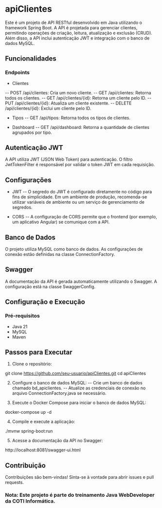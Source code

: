 # apiClientes
Este é um projeto de API RESTful desenvolvido em Java utilizando o framework Spring Boot. A API é projetada para gerenciar clientes, permitindo operações de criação, leitura, atualização e exclusão (CRUD). Além disso, a API inclui autenticação JWT e integração com o banco de dados MySQL.

## Funcionalidades
### Endpoints
- Clientes

-- POST /api/clientes: Cria um novo cliente.
-- GET /api/clientes: Retorna todos os clientes.
-- GET /api/clientes/{id}: Retorna um cliente pelo ID.
-- PUT /api/clientes/{id}: Atualiza um cliente existente.
-- DELETE /api/clientes/{id}: Exclui um cliente pelo ID.

- Tipos
-- GET /api/tipos: Retorna todos os tipos de clientes.

- Dashboard
-- GET /api/dashboard: Retorna a quantidade de clientes agrupados por tipo.

## Autenticação JWT
A API utiliza JWT (JSON Web Token) para autenticação. O filtro JwtTokenFilter é responsável por validar o token JWT em cada requisição.

## Configurações
- JWT
-- O segredo do JWT é configurado diretamente no código para fins de simplicidade. Em um ambiente de produção, recomenda-se utilizar variáveis de ambiente ou um serviço de gerenciamento de segredos.

- CORS
-- A configuração de CORS permite que o frontend (por exemplo, um aplicativo Angular) se comunique com a API.

## Banco de Dados
O projeto utiliza MySQL como banco de dados. As configurações de conexão estão definidas na classe ConnectionFactory.

## Swagger
A documentação da API é gerada automaticamente utilizando o Swagger. A configuração está na classe SwaggerConfig.

## Configuração e Execução
### Pré-requisitos
- Java 21
- MySQL
- Maven

## Passos para Executar
1. Clone o repositório:

git clone https://github.com/seu-usuario/apiClientes.git
cd apiClientes

2. Configure o banco de dados MySQL:
-- Crie um banco de dados chamado bd_apiclientes.
-- Atualize as credenciais de conexão no arquivo ConnectionFactory.java se necessário.

3. Execute o Docker Compose para iniciar o banco de dados MySQL:

docker-compose up -d

4. Compile e execute a aplicação:

./mvnw spring-boot:run

5. Acesse a documentação da API no Swagger:

http://localhost:8081/swagger-ui.html

## Contribuição
Contribuições são bem-vindas! Sinta-se à vontade para abrir issues e pull requests.

### Nota: Este projeto é parte do treinamento Java WebDeveloper da COTI Informática.
